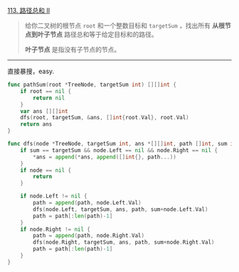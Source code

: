 [113. 路径总和 II](https://leetcode.cn/problems/path-sum-ii/)

> 给你二叉树的根节点 `root` 和一个整数目标和 `targetSum` ，找出所有 **从根节点到叶子节点** 路径总和等于给定目标和的路径。
>
> **叶子节点** 是指没有子节点的节点。

---

直接暴搜，easy.

```go
func pathSum(root *TreeNode, targetSum int) [][]int {
	if root == nil {
		return nil
	}
	var ans [][]int
	dfs(root, targetSum, &ans, []int{root.Val}, root.Val)
	return ans
}

func dfs(node *TreeNode, targetSum int, ans *[][]int, path []int, sum int) {
	if sum == targetSum && node.Left == nil && node.Right == nil {
		*ans = append(*ans, append([]int{}, path...))
	}
	if node == nil {
		return
	}

	if node.Left != nil {
		path = append(path, node.Left.Val)
		dfs(node.Left, targetSum, ans, path, sum+node.Left.Val)
		path = path[:len(path)-1]
	}
	if node.Right != nil {
		path = append(path, node.Right.Val)
		dfs(node.Right, targetSum, ans, path, sum+node.Right.Val)
		path = path[:len(path)-1]
	}
}
```

